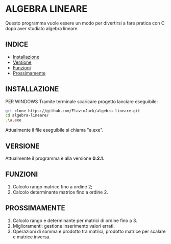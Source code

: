 # ALGEBRA LINEARE

Questo programma vuole essere un modo per divertirsi a fare pratica con C dopo aver studiato algebra lineare.


## INDICE
- [Installazione](#installazione)
- [Versione](#versione)
- [Funzioni](#funzioni)
- [Prossimamente](#prossimamente)

## INSTALLAZIONE
PER WINDOWS
Tramite terminale scaricare progetto lanciare eseguibile:
```bash
git clone https://github.com/FlavioJack/algebra-lineare.git
cd algebra-lineare/
.\a.exe
```
Attualmente il file eseguibile si chiama "a.exe".

## VERSIONE
Attualmente il programma è alla versione **0.2.1**.

## FUNZIONI

1. Calcolo rango matrice fino a ordine 2;
2. Calcolo determinante matrice fino a ordine 2.

## PROSSIMAMENTE

1. Calcolo rango e determinante per matrici di ordine fino a 3.
2. Miglioramenti: gestione inserimento valori errati.
3. Operazioni di somma e prodotto tra matrici, prodotto matrice per scalare e matrice inversa.
